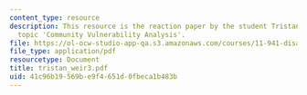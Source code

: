 ```yaml
---
content_type: resource
description: This resource is the reaction paper by the student Tristan Weir on the
  topic 'Community Vulnerability Analysis'.
file: https://ol-ocw-studio-app-qa.s3.amazonaws.com/courses/11-941-disaster-vulnerability-and-resilience-spring-2005/41c96b19569be9f4651d0fbeca1b483b_tristan_weir3.pdf
file_type: application/pdf
resourcetype: Document
title: tristan_weir3.pdf
uid: 41c96b19-569b-e9f4-651d-0fbeca1b483b
---
```

